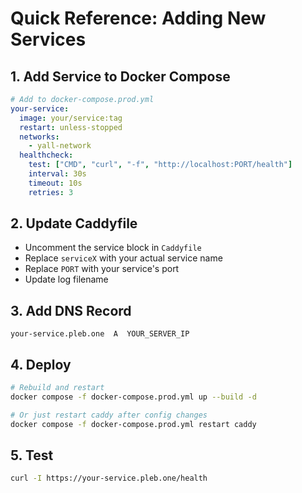 # Quick Reference: Adding New Services

## 1. Add Service to Docker Compose
```yaml
# Add to docker-compose.prod.yml
your-service:
  image: your/service:tag
  restart: unless-stopped
  networks:
    - yall-network
  healthcheck:
    test: ["CMD", "curl", "-f", "http://localhost:PORT/health"]
    interval: 30s
    timeout: 10s
    retries: 3
```

## 2. Update Caddyfile
- Uncomment the service block in `Caddyfile`
- Replace `serviceX` with your actual service name
- Replace `PORT` with your service's port
- Update log filename

## 3. Add DNS Record
```
your-service.pleb.one  A  YOUR_SERVER_IP
```

## 4. Deploy
```bash
# Rebuild and restart
docker compose -f docker-compose.prod.yml up --build -d

# Or just restart caddy after config changes
docker compose -f docker-compose.prod.yml restart caddy
```

## 5. Test
```bash
curl -I https://your-service.pleb.one/health
```
